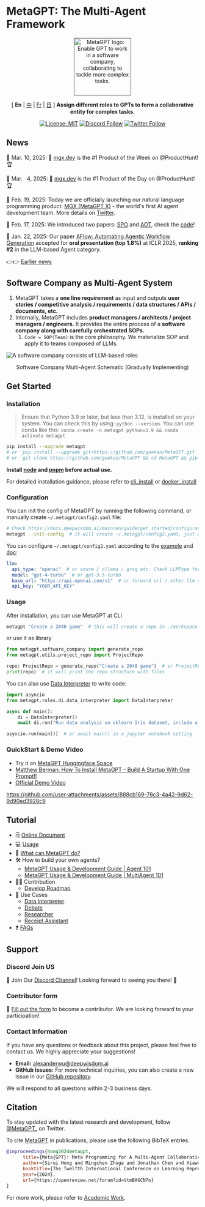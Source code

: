 # MetaGPT: The Multi-Agent Framework

<p align="center">
<a href=""><img src="docs/resources/MetaGPT-new-log.png" alt="MetaGPT logo: Enable GPT to work in a software company, collaborating to tackle more complex tasks." width="150px"></a>
</p>

<p align="center">
[ <b>En</b> |
<a href="docs/README_CN.md">中</a> |
<a href="docs/README_FR.md">Fr</a> |
<a href="docs/README_JA.md">日</a> ]
<b>Assign different roles to GPTs to form a collaborative entity for complex tasks.</b>
</p>

<p align="center">
<a href="https://opensource.org/licenses/MIT"><img src="https://img.shields.io/badge/License-MIT-blue.svg" alt="License: MIT"></a>
<a href="https://discord.gg/DYn29wFk9z"><img src="https://dcbadge.vercel.app/api/server/DYn29wFk9z?style=flat" alt="Discord Follow"></a>
<a href="https://twitter.com/MetaGPT_"><img src="https://img.shields.io/twitter/follow/MetaGPT?style=social" alt="Twitter Follow"></a>
</p>

<h4 align="center">

</h4>

## News

🚀 Mar. 10, 2025: 🎉 [mgx.dev](https://mgx.dev/) is the #1 Product of the Week on @ProductHunt! 🏆

🚀 Mar. &nbsp; 4, 2025: 🎉 [mgx.dev](https://mgx.dev/) is the #1 Product of the Day on @ProductHunt! 🏆

🚀 Feb. 19, 2025: Today we are officially launching our natural language programming product: [MGX (MetaGPT X)](https://mgx.dev/) - the world's first AI agent development team. More details on [Twitter](https://x.com/MetaGPT_/status/1892199535130329356).

🚀 Feb. 17, 2025: We introduced two papers: [SPO](https://arxiv.org/pdf/2502.06855) and [AOT](https://arxiv.org/pdf/2502.12018), check the [code](examples)!

🚀 Jan. 22, 2025: Our paper [AFlow: Automating Agentic Workflow Generation](https://openreview.net/forum?id=z5uVAKwmjf) accepted for **oral presentation (top 1.8%)** at ICLR 2025, **ranking #2** in the LLM-based Agent category.

👉👉 [Earlier news](docs/NEWS.md)

## Software Company as Multi-Agent System

1. MetaGPT takes a **one line requirement** as input and outputs **user stories / competitive analysis / requirements / data structures / APIs / documents, etc.**
2. Internally, MetaGPT includes **product managers / architects / project managers / engineers.** It provides the entire process of a **software company along with carefully orchestrated SOPs.**
   1. `Code = SOP(Team)` is the core philosophy. We materialize SOP and apply it to teams composed of LLMs.

![A software company consists of LLM-based roles](docs/resources/software_company_cd.jpeg)

<p align="center">Software Company Multi-Agent Schematic (Gradually Implementing)</p>

## Get Started

### Installation

> Ensure that Python 3.9 or later, but less than 3.12, is installed on your system. You can check this by using: `python --version`.
> You can use conda like this: `conda create -n metagpt python=3.9 && conda activate metagpt`

```bash
pip install --upgrade metagpt
# or `pip install --upgrade git+https://github.com/geekan/MetaGPT.git`
# or `git clone https://github.com/geekan/MetaGPT && cd MetaGPT && pip install --upgrade -e .`
```

**Install [node](https://nodejs.org/en/download) and [pnpm](https://pnpm.io/installation#using-npm) before actual use.**

For detailed installation guidance, please refer to [cli_install](https://docs.deepwisdom.ai/main/en/guide/get_started/installation.html#install-stable-version)
 or [docker_install](https://docs.deepwisdom.ai/main/en/guide/get_started/installation.html#install-with-docker)

### Configuration

You can init the config of MetaGPT by running the following command, or manually create `~/.metagpt/config2.yaml` file:
```bash
# Check https://docs.deepwisdom.ai/main/en/guide/get_started/configuration.html for more details
metagpt --init-config  # it will create ~/.metagpt/config2.yaml, just modify it to your needs
```

You can configure `~/.metagpt/config2.yaml` according to the [example](https://github.com/geekan/MetaGPT/blob/main/config/config2.example.yaml) and [doc](https://docs.deepwisdom.ai/main/en/guide/get_started/configuration.html):

```yaml
llm:
  api_type: "openai"  # or azure / ollama / groq etc. Check LLMType for more options
  model: "gpt-4-turbo"  # or gpt-3.5-turbo
  base_url: "https://api.openai.com/v1"  # or forward url / other llm url
  api_key: "YOUR_API_KEY"
```

### Usage

After installation, you can use MetaGPT at CLI

```bash
metagpt "Create a 2048 game"  # this will create a repo in ./workspace
```

or use it as library

```python
from metagpt.software_company import generate_repo
from metagpt.utils.project_repo import ProjectRepo

repo: ProjectRepo = generate_repo("Create a 2048 game")  # or ProjectRepo("<path>")
print(repo)  # it will print the repo structure with files
```

You can also use [Data Interpreter](https://github.com/geekan/MetaGPT/tree/main/examples/di) to write code:

```python
import asyncio
from metagpt.roles.di.data_interpreter import DataInterpreter

async def main():
    di = DataInterpreter()
    await di.run("Run data analysis on sklearn Iris dataset, include a plot")

asyncio.run(main())  # or await main() in a jupyter notebook setting
```


### QuickStart & Demo Video
- Try it on [MetaGPT Huggingface Space](https://huggingface.co/spaces/deepwisdom/MetaGPT-SoftwareCompany)
- [Matthew Berman: How To Install MetaGPT - Build A Startup With One Prompt!!](https://youtu.be/uT75J_KG_aY)
- [Official Demo Video](https://github.com/geekan/MetaGPT/assets/2707039/5e8c1062-8c35-440f-bb20-2b0320f8d27d)

https://github.com/user-attachments/assets/888cb169-78c3-4a42-9d62-9d90ed3928c9

## Tutorial

- 🗒 [Online Document](https://docs.deepwisdom.ai/main/en/)
- 💻 [Usage](https://docs.deepwisdom.ai/main/en/guide/get_started/quickstart.html)
- 🔎 [What can MetaGPT do?](https://docs.deepwisdom.ai/main/en/guide/get_started/introduction.html)
- 🛠 How to build your own agents?
  - [MetaGPT Usage & Development Guide | Agent 101](https://docs.deepwisdom.ai/main/en/guide/tutorials/agent_101.html)
  - [MetaGPT Usage & Development Guide | MultiAgent 101](https://docs.deepwisdom.ai/main/en/guide/tutorials/multi_agent_101.html)
- 🧑‍💻 Contribution
  - [Develop Roadmap](docs/ROADMAP.md)
- 🔖 Use Cases
  - [Data Interpreter](https://docs.deepwisdom.ai/main/en/guide/use_cases/agent/interpreter/intro.html)
  - [Debate](https://docs.deepwisdom.ai/main/en/guide/use_cases/multi_agent/debate.html)
  - [Researcher](https://docs.deepwisdom.ai/main/en/guide/use_cases/agent/researcher.html)
  - [Receipt Assistant](https://docs.deepwisdom.ai/main/en/guide/use_cases/agent/receipt_assistant.html)
- ❓ [FAQs](https://docs.deepwisdom.ai/main/en/guide/faq.html)

## Support

### Discord Join US

📢 Join Our [Discord Channel](https://discord.gg/ZRHeExS6xv)! Looking forward to seeing you there! 🎉

### Contributor form

📝 [Fill out the form](https://airtable.com/appInfdG0eJ9J4NNL/pagK3Fh1sGclBvVkV/form) to become a contributor. We are looking forward to your participation!

### Contact Information

If you have any questions or feedback about this project, please feel free to contact us. We highly appreciate your suggestions!

- **Email:** alexanderwu@deepwisdom.ai
- **GitHub Issues:** For more technical inquiries, you can also create a new issue in our [GitHub repository](https://github.com/geekan/metagpt/issues).

We will respond to all questions within 2-3 business days.

## Citation

To stay updated with the latest research and development, follow [@MetaGPT_](https://twitter.com/MetaGPT_) on Twitter.

To cite [MetaGPT](https://openreview.net/forum?id=VtmBAGCN7o) in publications, please use the following BibTeX entries.

```bibtex
@inproceedings{hong2024metagpt,
      title={Meta{GPT}: Meta Programming for A Multi-Agent Collaborative Framework},
      author={Sirui Hong and Mingchen Zhuge and Jonathan Chen and Xiawu Zheng and Yuheng Cheng and Jinlin Wang and Ceyao Zhang and Zili Wang and Steven Ka Shing Yau and Zijuan Lin and Liyang Zhou and Chenyu Ran and Lingfeng Xiao and Chenglin Wu and J{\"u}rgen Schmidhuber},
      booktitle={The Twelfth International Conference on Learning Representations},
      year={2024},
      url={https://openreview.net/forum?id=VtmBAGCN7o}
}
```

For more work, please refer to [Academic Work](docs/ACADEMIC_WORK.md).